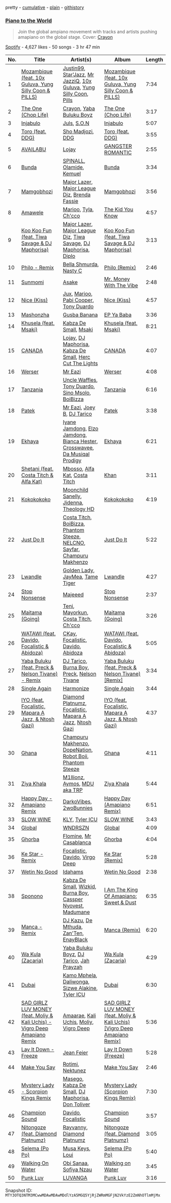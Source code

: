 pretty - [cumulative](/playlists/cumulative/37i9dQZF1DWSMjACnTZm0X.md) - [plain](/playlists/plain/37i9dQZF1DWSMjACnTZm0X) - [githistory](https://github.githistory.xyz/mackorone/spotify-playlist-archive/blob/main/playlists/plain/37i9dQZF1DWSMjACnTZm0X)

### [Piano to the World](https://open.spotify.com/playlist/37i9dQZF1DWSMjACnTZm0X)

> Join the global ampiano movement with tracks and artists pushing amapiano on the global stage\. Cover: <a href="https://open.spotify.com/artist/3Uv5hfyuC7TkLsQ6p4ikSb?si=yCQiL0xjT8OqOuSNDFrs6w">Crayon</a>

[Spotify](https://open.spotify.com/user/spotify) - 4,627 likes - 50 songs - 3 hr 47 min

| No. | Title | Artist(s) | Album | Length |
|---|---|---|---|---|
| 1 | [Mozambique \(feat\. 10x Guluva, Yung Silly Coon & PILLS\)](https://open.spotify.com/track/6y6XLG70Bys7LyDkN8lwhD) | [Justin99](https://open.spotify.com/artist/2sMoqBE60rnLVDF6zhFKBI), [Star'Jazz](https://open.spotify.com/artist/5iSqsyNKGA6wZt74I9m0t4), [Mr JazziQ](https://open.spotify.com/artist/1nVEvn7RMNxj27rn0WE13E), [10x Guluva](https://open.spotify.com/artist/6ERjd6Gp7PLOeLcYdo17mW), [Yung Silly Coon](https://open.spotify.com/artist/008z8vzKUB32BQzute4ZIW), [Pills](https://open.spotify.com/artist/0ad9OWagoBkIhBrKg6VYOn) | [Mozambique \(feat\. 10x Guluva, Yung Silly Coon & PILLS\)](https://open.spotify.com/album/6jQrJD5qjoxVBBooTpHMEK) | 7:34 |
| 2 | [The One \(Chop Life\)](https://open.spotify.com/track/4QrZSUg5xCZpFKDIhJMU2Q) | [Crayon](https://open.spotify.com/artist/3Uv5hfyuC7TkLsQ6p4ikSb), [Yaba Buluku Boyz](https://open.spotify.com/artist/5up0tKZtU7fxSrZl1oeyIi) | [The One \(Chop Life\)](https://open.spotify.com/album/5nECl8Xw4BiWM7PSuI6dDl) | 3:17 |
| 3 | [Injabulo](https://open.spotify.com/track/6yqUbRQXmeCtpBBookikSB) | [Juls](https://open.spotify.com/artist/7BIkk865pwBrSZetA8Izic), [S.O.N](https://open.spotify.com/artist/2Uh2YSht6hyKGPmIHn2Kt6) | [Injabulo](https://open.spotify.com/album/2dL3uqWC31vpb9RwvMSJD1) | 5:07 |
| 4 | [Toro \(feat\. DDG\)](https://open.spotify.com/track/6qaRAEwQ7rQ6Qd1kwBEqWK) | [Sho Madjozi](https://open.spotify.com/artist/08V2vgJBY6VLoUPWlznRKo), [DDG](https://open.spotify.com/artist/0WK3H9OErSn5zKOkOV5egm) | [Toro \(feat\. DDG\)](https://open.spotify.com/album/1azB57ciVEMuo9C5qMcBWp) | 3:55 |
| 5 | [AVAILABU](https://open.spotify.com/track/6hVwoGjU2l2tHk9Cm1kEiZ) | [Lojay](https://open.spotify.com/artist/3ONGmday8YN8AkbsRk01iL) | [GANGSTER ROMANTIC](https://open.spotify.com/album/0qogcdzZgkdwcVGrtHho6G) | 2:55 |
| 6 | [Bunda](https://open.spotify.com/track/2Sd6kW3eOWZBe86hIA8YNm) | [SPINALL](https://open.spotify.com/artist/2NtQA3PY9chI8l65ejZLTP), [Olamide](https://open.spotify.com/artist/4ovtyvs7j1jSmwhkBGHqSr), [Kemuel](https://open.spotify.com/artist/0ixmjHuzMTxPyps7w28tnH) | [Bunda](https://open.spotify.com/album/011rNBobpGt1eRJPtqeOlQ) | 3:34 |
| 7 | [Mamgobhozi](https://open.spotify.com/track/6bzWAiIR1YNGcnBeFYQBl5) | [Major Lazer](https://open.spotify.com/artist/738wLrAtLtCtFOLvQBXOXp), [Major League Djz](https://open.spotify.com/artist/0N3AcLTAS3vcx93PxN2Agb), [Brenda Fassie](https://open.spotify.com/artist/07Pw9XQo0hIwtKRrBwo0Rl) | [Mamgobhozi](https://open.spotify.com/album/3stGihwj49yO2EJ6Ovl598) | 3:56 |
| 8 | [Amawele](https://open.spotify.com/track/3QWSO7dAr4PXL8QK2vzySs) | [Marioo](https://open.spotify.com/artist/4ZTqTkO2kj1doQrbqQ5KEe), [Tyla](https://open.spotify.com/artist/3SozjO3Lat463tQICI9LcE), [Ch'cco](https://open.spotify.com/artist/2j4WQI5RTNgyEd7wbDTRe1) | [The Kid You Know](https://open.spotify.com/album/4TBTg0A1DKJHDiOXwJ3m84) | 4:57 |
| 9 | [Koo Koo Fun \(feat\. Tiwa Savage & DJ Maphorisa\)](https://open.spotify.com/track/3mO0E6D3BsdBLjDCImi65H) | [Major Lazer](https://open.spotify.com/artist/738wLrAtLtCtFOLvQBXOXp), [Major League Djz](https://open.spotify.com/artist/0N3AcLTAS3vcx93PxN2Agb), [Tiwa Savage](https://open.spotify.com/artist/1hNaHKp2Za5YdOAG0WnRbc), [DJ Maphorisa](https://open.spotify.com/artist/0mMqD2uqwvCjFvlzo6ayGi), [Diplo](https://open.spotify.com/artist/5fMUXHkw8R8eOP2RNVYEZX) | [Koo Koo Fun \(feat\. Tiwa Savage & DJ Maphorisa\)](https://open.spotify.com/album/7iDZn6XFwYdbq6jGYNXnrj) | 3:13 |
| 10 | [Philo \- Remix](https://open.spotify.com/track/57S9ELiUtHZ2aqkyegA5nN) | [Bella Shmurda](https://open.spotify.com/artist/7kK5badbqOjd8WlT2XWMeM), [Nasty C](https://open.spotify.com/artist/2gzWmhOZhDN6gXL49JW9qj) | [Philo \(Remix\)](https://open.spotify.com/album/4kzr0lEPxjP4hoBUz4b9SV) | 2:46 |
| 11 | [Sunmomi](https://open.spotify.com/track/5TqtBDyIdZiTpfJZL2o10M) | [Asake](https://open.spotify.com/artist/3a1tBryiczPAZpgoZN9Rzg) | [Mr\. Money With The Vibe](https://open.spotify.com/album/0lzPMIAYhhUSD2BPT0VQWI) | 2:48 |
| 12 | [Nice \(Kiss\)](https://open.spotify.com/track/2FPOpkUFjQBzJVxK8zF2DA) | [Jux](https://open.spotify.com/artist/2ZLAPSgdMTOcovno5mGBZW), [Marioo](https://open.spotify.com/artist/4ZTqTkO2kj1doQrbqQ5KEe), [Pabi Cooper](https://open.spotify.com/artist/6EG9v86LsCoq5HS4Jj1zCQ), [Tony Duardo](https://open.spotify.com/artist/6qF0eiWwQF073J1MuVFs5z) | [Nice \(Kiss\)](https://open.spotify.com/album/1c92y23VH1pBjyR4LOhJQm) | 4:57 |
| 13 | [Mashonzha](https://open.spotify.com/track/6fVhiCUu6bhwRQflSayHbh) | [Gusba Banana](https://open.spotify.com/artist/0JQngxUcKlWPmUklxDidWb) | [EP Ya Baba](https://open.spotify.com/album/0EkFZZ27esrer52Rqb9iF7) | 3:36 |
| 14 | [Khusela \(feat\. Msaki\)](https://open.spotify.com/track/1mg27ci1uDANuJ2ghZBrir) | [Kabza De Small](https://open.spotify.com/artist/1bNjWBFWsAAzZSR59lRdpR), [Msaki](https://open.spotify.com/artist/5Oj5jQ98vsoHeIGqCS9Dfq) | [Khusela \(feat\. Msaki\)](https://open.spotify.com/album/2sfjcZkqiS1bQT3zb4EiVL) | 8:21 |
| 15 | [CANADA](https://open.spotify.com/track/71ordUCcerb8nl8o0u2nOv) | [Lojay](https://open.spotify.com/artist/3ONGmday8YN8AkbsRk01iL), [DJ Maphorisa](https://open.spotify.com/artist/0mMqD2uqwvCjFvlzo6ayGi), [Kabza De Small](https://open.spotify.com/artist/1bNjWBFWsAAzZSR59lRdpR), [Herc Cut The Lights](https://open.spotify.com/artist/0VhIHga32pr5ME5Eb8WXcP) | [CANADA](https://open.spotify.com/album/5BHHb27i02qVTfBB0JPavW) | 4:07 |
| 16 | [Werser](https://open.spotify.com/track/5ysRcpZAYSHvqtMNKgQQ16) | [Mr Eazi](https://open.spotify.com/artist/4TAoP0f9OuWZUesao43xUW) | [Werser](https://open.spotify.com/album/1GkNzKt3pj4Gg2by8cokBI) | 4:08 |
| 17 | [Tanzania](https://open.spotify.com/track/5z6oqX6l6kTSPB9gSRnLzE) | [Uncle Waffles](https://open.spotify.com/artist/68McnNC9twEtiynOAJRRgZ), [Tony Duardo](https://open.spotify.com/artist/6qF0eiWwQF073J1MuVFs5z), [Sino Msolo](https://open.spotify.com/artist/5zvuXUYTvZczhbPG9HZRYI), [BoiBizza](https://open.spotify.com/artist/1eEtFWkyKW60yUyVwvAeuR) | [Tanzania](https://open.spotify.com/album/3line3IHxaBqcjloHs4ZKN) | 6:16 |
| 18 | [Patek](https://open.spotify.com/track/3Ry6M5to0EblssBg3pfJt8) | [Mr Eazi](https://open.spotify.com/artist/4TAoP0f9OuWZUesao43xUW), [Joey B](https://open.spotify.com/artist/7ACLUXo71FsLZaKMOPDnEJ), [DJ Tarico](https://open.spotify.com/artist/33CYyUywVRqTra6IdaQ35H) | [Patek](https://open.spotify.com/album/2LQzJSGVHLyIJX8rGUlhU0) | 3:38 |
| 19 | [Ekhaya](https://open.spotify.com/track/1T2pzBmz9yh5ddK8KZbtG7) | [Iyane Jamdong](https://open.spotify.com/artist/5GJHtxMt5kp2gfBrnLZO3o), [Elzo Jamdong](https://open.spotify.com/artist/2reG2sYggrEZLUXvRI1yth), [Bianca Hester](https://open.spotify.com/artist/5f7Tf5kiBghcMQGY1idPsJ), [Crosswavee](https://open.spotify.com/artist/6Sq69aTwgyzk6yL6U5mU85), [Da Musiqal Prodigy](https://open.spotify.com/artist/46nnGGk1MsYqz7Yw9EZjxZ) | [Ekhaya](https://open.spotify.com/album/1I0NVt2ETbbxHOPsw083zF) | 6:21 |
| 20 | [Shetani \(feat\. Costa Titch & Alfa Kat\)](https://open.spotify.com/track/4zCzPIdWmPDnvcyhSGvHqS) | [Mbosso](https://open.spotify.com/artist/2aD5NzVGvpZmoMKu07M6Sa), [Alfa Kat](https://open.spotify.com/artist/30Ep7ARHnQpc0z9otD7jup), [Costa Titch](https://open.spotify.com/artist/5IaDEj02UeuU9YQSunGWgG) | [Khan](https://open.spotify.com/album/3U9b6VslZuWzVmpxMLcPYO) | 3:11 |
| 21 | [Kokokokoko](https://open.spotify.com/track/1wEARf9O4Y99NAY89Zk6Tw) | [Moonchild Sanelly](https://open.spotify.com/artist/6aDX1jzNVAI9enlQzW0Pgw), [Jidenna](https://open.spotify.com/artist/4TsHKU8l8Wq7n7OPVikirn), [Theology HD](https://open.spotify.com/artist/06xHyUrgB95PtkQLX5vmnH) | [Kokokokoko](https://open.spotify.com/album/3pfrpbYDEG3liawfrAI5Xk) | 4:19 |
| 22 | [Just Do It](https://open.spotify.com/track/0V6u8uAnFt85Yrb5AkxJYM) | [Costa Titch](https://open.spotify.com/artist/5IaDEj02UeuU9YQSunGWgG), [BoiBizza](https://open.spotify.com/artist/1eEtFWkyKW60yUyVwvAeuR), [Phantom Steeze](https://open.spotify.com/artist/02XiDOg93e5rFwmPoc7O6S), [NELCNO](https://open.spotify.com/artist/6bFMQHgmlCF5T183y54XUE), [Sayfar](https://open.spotify.com/artist/1y9NmDltEwzLlhMowk4q5u), [Champuru Makhenzo](https://open.spotify.com/artist/5opgK8q2QxKDdubvoUO0Cw) | [Just Do It](https://open.spotify.com/album/3HYKcrEjmZ8TQzDBQL93mB) | 5:22 |
| 23 | [Lwandle](https://open.spotify.com/track/4wUtPIDm1TBLCWFqjeBUtE) | [Golden Lady](https://open.spotify.com/artist/7cQYsKjXjApPC0dWa2r9Kz), [JayMea](https://open.spotify.com/artist/6IXTM7xwUdJTE6Pb6jWA8l), [Tame Tiger](https://open.spotify.com/artist/1DsLaNaZ6M8bkZOJt73mSh) | [Lwandle](https://open.spotify.com/album/0cw3WwpYA47jWC2FICfW0F) | 4:27 |
| 24 | [Stop Nonsense](https://open.spotify.com/track/2PLjbUapab2cpATtNjvXmf) | [Majeeed](https://open.spotify.com/artist/3xBgAZIqiYzRh0Du0uXFAk) | [Stop Nonsense](https://open.spotify.com/album/48gsJqhB5us0lFC37ImxxO) | 2:37 |
| 25 | [Maitama \(Going\)](https://open.spotify.com/track/6u333HFOmt5OTEqNg5qkEJ) | [Teni](https://open.spotify.com/artist/3ukrG1BmfEiuo0KDj8YTTS), [Mayorkun](https://open.spotify.com/artist/3DNCUaKdMZcMVJIS7yTskd), [Costa Titch](https://open.spotify.com/artist/5IaDEj02UeuU9YQSunGWgG), [Ch'cco](https://open.spotify.com/artist/2j4WQI5RTNgyEd7wbDTRe1) | [Maitama \(Going\)](https://open.spotify.com/album/3cErrQwNkGcBR37wIZUDd5) | 3:26 |
| 26 | [WATAWI \(feat\. Davido, Focalistic & Abidoza\)](https://open.spotify.com/track/3AZY6NZ1R8GI9003EEFPeu) | [CKay](https://open.spotify.com/artist/048LktY5zMnakWq7PTtFrz), [Focalistic](https://open.spotify.com/artist/2GJMSZ7M3D0KyyKRhYgWju), [Davido](https://open.spotify.com/artist/0Y3agQaa6g2r0YmHPOO9rh), [Abidoza](https://open.spotify.com/artist/1Ck3UYsoNkZ63PLY8yZR33) | [WATAWI \(feat\. Davido, Focalistic & Abidoza\)](https://open.spotify.com/album/5hxrayrgITzYPpQ6uEg3kL) | 5:05 |
| 27 | [Yaba Buluku \(feat\. Preck & Nelson Tivane\) \- Remix](https://open.spotify.com/track/3KD8PhFfq5zQBAwwRvzG1i) | [DJ Tarico](https://open.spotify.com/artist/33CYyUywVRqTra6IdaQ35H), [Burna Boy](https://open.spotify.com/artist/3wcj11K77LjEY1PkEazffa), [Preck](https://open.spotify.com/artist/1ViWe4OarzndzcN2wptVEY), [Nelson Tivane](https://open.spotify.com/artist/5DuNvp03Q7ROGfaGoJDP9S) | [Yaba Buluku \(feat\. Preck & Nelson Tivane\) \[Remix\]](https://open.spotify.com/album/1vc9def4aoS2RJZJzyw5Vi) | 3:34 |
| 28 | [Single Again](https://open.spotify.com/track/0h9NbR0ozxlNVnTXOX8xjk) | [Harmonize](https://open.spotify.com/artist/1eCaedusgydlcn69blHOvL) | [Single Again](https://open.spotify.com/album/77o4SRMv2fNVXHxwcTO6DI) | 3:44 |
| 29 | [IYO \(feat\. Focalistic, Mapara A Jazz, & Ntosh Gazi\)](https://open.spotify.com/track/4CqIW0SZapPpI0IQq6Yno0) | [Diamond Platnumz](https://open.spotify.com/artist/3cAisWS37sGCCtRgWfvrod), [Focalistic](https://open.spotify.com/artist/2GJMSZ7M3D0KyyKRhYgWju), [Mapara A Jazz](https://open.spotify.com/artist/07iC6rj6LOxVbylqwbVPih), [Ntosh Gazi](https://open.spotify.com/artist/1PVQZbVl2qjnSDoHF1PzQY) | [IYO \(feat\. Focalistic, Mapara A Jazz, & Ntosh Gazi\)](https://open.spotify.com/album/6i59pzMOcP1qQ1WnEKJz80) | 4:37 |
| 30 | [Ghana](https://open.spotify.com/track/6sOITd3VYPzrGOWZnHqwYM) | [Champuru Makhenzo](https://open.spotify.com/artist/5opgK8q2QxKDdubvoUO0Cw), [DopeNation](https://open.spotify.com/artist/25vbw2Uw68Ny6ae7tekmky), [Robot Boii](https://open.spotify.com/artist/66MEUwWMZWL1PlTEHx8Grp), [Phantom Steeze](https://open.spotify.com/artist/02XiDOg93e5rFwmPoc7O6S) | [Ghana](https://open.spotify.com/album/2qjTD6OsQqyry3q7J0yETh) | 4:11 |
| 31 | [Ziya Khala](https://open.spotify.com/track/2rmAdvW1snyycYiCgSKsrp) | [M1llionz](https://open.spotify.com/artist/5ZD4VhNTUEnEBTlWQPeyzq), [Aymos](https://open.spotify.com/artist/3xXIOO328Ieh0PWOcxivjL), [MDU aka TRP](https://open.spotify.com/artist/6chuSYrZG5i9GbSW5DdNWR) | [Ziya Khala](https://open.spotify.com/album/5SJD74L6baR4ROiiVFMVYf) | 5:44 |
| 32 | [Happy Day \- Amapiano Remix](https://open.spotify.com/track/1WWIx02hn9qTGYqtq1nSpj) | [DarkoVibes](https://open.spotify.com/artist/5a3kizlLAxR0P6qZEti8T8), [2woBunnies](https://open.spotify.com/artist/45c90J0Hvj1PMIFtm0b1ML) | [Happy Day \(Amapiano Remix\)](https://open.spotify.com/album/5jAbmwEh3xKOwFAcIUhKoN) | 6:51 |
| 33 | [SLOW WINE](https://open.spotify.com/track/1JhH6S1GDhxbLMitQ9K5oM) | [KLY](https://open.spotify.com/artist/0B6F56wObkhER2AmTNfcl3), [Tyler ICU](https://open.spotify.com/artist/2oIQCM7hRZI9tS5b9S8rj4) | [SLOW WINE](https://open.spotify.com/album/49TepG6PsqWFNIfs7fDcjT) | 3:43 |
| 34 | [Global](https://open.spotify.com/track/2jOmnwTKCreSIpO6jNPb33) | [WNDRSZN](https://open.spotify.com/artist/7FaCY1DObpp7QO3S9f0RyQ) | [Global](https://open.spotify.com/album/6GcabwyEVG6I28iqygw0p0) | 4:09 |
| 35 | [Ghorba](https://open.spotify.com/track/4uiYmRLLqjlNTX7uGUdXVf) | [Flomine](https://open.spotify.com/artist/4ftrhn6reSyzhgXgCYb9qs), [Mr Casablanca](https://open.spotify.com/artist/2iIBdi49pjdh580ovditIY) | [Ghorba](https://open.spotify.com/album/21TOT2INhGedNmSGzcpYt2) | 4:04 |
| 36 | [Ke Star \- Remix](https://open.spotify.com/track/7b3991NnMDhwZRq7C2Cpgc) | [Focalistic](https://open.spotify.com/artist/2GJMSZ7M3D0KyyKRhYgWju), [Davido](https://open.spotify.com/artist/0Y3agQaa6g2r0YmHPOO9rh), [Virgo Deep](https://open.spotify.com/artist/4Ml0ZcVza4oApvqWK8K7wM) | [Ke Star \(Remix\)](https://open.spotify.com/album/0ycU5aDeq22IewMlUF1A66) | 5:28 |
| 37 | [Wetin No Good](https://open.spotify.com/track/23Fh73OaYgY5cisouEybte) | [Idahams](https://open.spotify.com/artist/6jPVueiSr0OHgVetuTuv5O) | [Wetin No Good](https://open.spotify.com/album/6v5ZPjk1YsUlWegG5Cxvea) | 2:38 |
| 38 | [Sponono](https://open.spotify.com/track/5T6wd1ScvJGSz17zMCugW0) | [Kabza De Small](https://open.spotify.com/artist/1bNjWBFWsAAzZSR59lRdpR), [Wizkid](https://open.spotify.com/artist/3tVQdUvClmAT7URs9V3rsp), [Burna Boy](https://open.spotify.com/artist/3wcj11K77LjEY1PkEazffa), [Cassper Nyovest](https://open.spotify.com/artist/18CJ8k3h2Rggioow01dlwP), [Madumane](https://open.spotify.com/artist/3kyJLSOihpXaaR1NBK42pd) | [I Am The King Of Amapiano: Sweet & Dust](https://open.spotify.com/album/5YiIm4cWzk8dDshWB179mE) | 6:35 |
| 39 | [Manca \- Remix](https://open.spotify.com/track/4WvYQAdl6NtuTk6ZHS9pPR) | [DJ Kazu](https://open.spotify.com/artist/1IOPs2IN12TMhz9TzBy1uI), [De Mthuda](https://open.spotify.com/artist/1w2P5nNsO5W7FYq2Oui0cM), [Zan'Ten](https://open.spotify.com/artist/5F9w142UJBH5ZkFXWUJVsL), [EnayBlack](https://open.spotify.com/artist/3LDAnmGaQ3d7gQsziGQDSS) | [Manca \(Remix\)](https://open.spotify.com/album/1MK3PCIc5Eg9Umk5znC2pC) | 6:20 |
| 40 | [Wa Kula \(Zacaria\)](https://open.spotify.com/track/13vm93aPWfMs6lnKAVDoLR) | [Yaba Buluku Boyz](https://open.spotify.com/artist/5up0tKZtU7fxSrZl1oeyIi), [DJ Tarico](https://open.spotify.com/artist/33CYyUywVRqTra6IdaQ35H), [Jah Prayzah](https://open.spotify.com/artist/13JLy7UFJgqRypeQGbucP3) | [Wa Kula \(Zacaria\)](https://open.spotify.com/album/7xQGp5Epz5G2ESwOORmiHh) | 4:29 |
| 41 | [Dubai](https://open.spotify.com/track/6tx3PPYfrkpeJqQH2oSxhH) | [Kamo Mphela](https://open.spotify.com/artist/788jOE9HMUy9heDK8EIkon), [Daliwonga](https://open.spotify.com/artist/0oW137oXCLwA5b4uYRxvIn), [Sizwe Alakine](https://open.spotify.com/artist/7Hb7ZlUE4ByWsV1Rkc4Uo2), [Tyler ICU](https://open.spotify.com/artist/2oIQCM7hRZI9tS5b9S8rj4) | [Dubai](https://open.spotify.com/album/3LU9tiUoLpihL2pXPbejWO) | 6:30 |
| 42 | [SAD GIRLZ LUV MONEY \(feat\. Moliy & Kali Uchis\) \- Vigro Deep Amapiano Remix](https://open.spotify.com/track/3BmxwS8SAdpVMi4dqMK0xG) | [Amaarae](https://open.spotify.com/artist/21UPYSRWFKwtqvSAnFnSvS), [Kali Uchis](https://open.spotify.com/artist/1U1el3k54VvEUzo3ybLPlM), [Moliy](https://open.spotify.com/artist/2hVWBpjLW4Q7fboYz2pVYK), [Vigro Deep](https://open.spotify.com/artist/2mF7ygWz9oyJ3L6ZPWlZVH) | [SAD GIRLZ LUV MONEY \(feat\. Moliy & Kali Uchis\) \[Vigro Deep Amapiano Remix\]](https://open.spotify.com/album/2EOWRhAyOt6UmBprRs7Ye1) | 5:36 |
| 43 | [Lay It Down \- Freeze](https://open.spotify.com/track/4XUhN77UBA4i0uNa3u0Icz) | [Jean Feier](https://open.spotify.com/artist/6WrdVzyxBFJDRB3EZhqh4G) | [Lay It Down \(Freeze\)](https://open.spotify.com/album/12vCcwi0rhDDbOhVGVHpuM) | 5:28 |
| 44 | [Make You Say](https://open.spotify.com/track/6RTwIBYKDxNhEG8V2dV5FQ) | [Rotimi](https://open.spotify.com/artist/1xBARhKI09ZTmeePVDWMCf), [Nektunez](https://open.spotify.com/artist/4n7aqhk0RIdeWKkBxvhN72) | [Make You Say](https://open.spotify.com/album/3oq0l9uJ2ZZPQnRy367TZM) | 2:46 |
| 45 | [Mystery Lady \- Scorpion Kings Remix](https://open.spotify.com/track/0nx8uE4jpVqMF2kIRWW98W) | [Masego](https://open.spotify.com/artist/3ycxRkcZ67ALN3GQJ57Vig), [Kabza De Small](https://open.spotify.com/artist/1bNjWBFWsAAzZSR59lRdpR), [DJ Maphorisa](https://open.spotify.com/artist/0mMqD2uqwvCjFvlzo6ayGi), [Don Toliver](https://open.spotify.com/artist/4Gso3d4CscCijv0lmajZWs) | [Mystery Lady \(Scorpion Kings Remix\)](https://open.spotify.com/album/4VGeapArZuyjTw7rcIXjmi) | 7:30 |
| 46 | [Champion Sound](https://open.spotify.com/track/3vTW0qXIitjhZW5kfTwBTv) | [Davido](https://open.spotify.com/artist/0Y3agQaa6g2r0YmHPOO9rh), [Focalistic](https://open.spotify.com/artist/2GJMSZ7M3D0KyyKRhYgWju) | [Champion Sound](https://open.spotify.com/album/6pLdp90UOgmgb6yYh6bf2T) | 3:57 |
| 47 | [Nitongoze \(feat\. Diamond Platnumz\)](https://open.spotify.com/track/3nhcujaIb4YbrhRqIMZv7G) | [Rayvanny](https://open.spotify.com/artist/7G9dCn1mqomAa0ucJoBm6J), [Diamond Platnumz](https://open.spotify.com/artist/3cAisWS37sGCCtRgWfvrod) | [Nitongoze \(feat\. Diamond Platnumz\)](https://open.spotify.com/album/1ZQ99HHidfORTcxmZDVF0o) | 3:05 |
| 48 | [Selema \(Po Po\)](https://open.spotify.com/track/1bnWGzdaZw0FPZddeGk9yv) | [Musa Keys](https://open.spotify.com/artist/414pDI8Y502owCbg7U6Skf), [Loui](https://open.spotify.com/artist/53SBWd8nuUmKxJPS9quQi5) | [Selema \(Po Po\)](https://open.spotify.com/album/4EdPLVn4ZEZeRLkEw8ikiR) | 5:40 |
| 49 | [Walking On Water](https://open.spotify.com/track/6krVefZEplWKpATeUAZc1D) | [Obi Sanaa](https://open.spotify.com/artist/6Jwq0DU8WsVYLYyJqzfhEM), [Sofiya Nzau](https://open.spotify.com/artist/5Y2FS5YbGf7yRDumzD5nY3) | [Walking on Water](https://open.spotify.com/album/7ofRbTcpB7C0hYNhBL18p7) | 3:45 |
| 50 | [Punk Luv](https://open.spotify.com/track/6bqzTc0gaDiq1wzaHW0g2d) | [LUVANGA](https://open.spotify.com/artist/58J4IMKWK2gAYnNvPrHWpy) | [Punk Luv](https://open.spotify.com/album/37oAGxwK44ijCSqaHy6Mca) | 3:16 |

Snapshot ID: `MTY3OTQ3NTM3MCwwMDAwMDAwMDdlYzA5MGQ5YjRjZWRmMGFjN2VkYzE2ZmNhOTlmMjMx`
